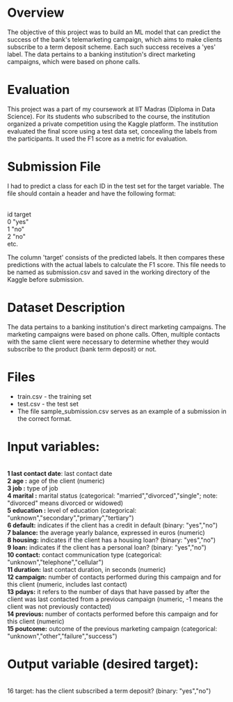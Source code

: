# Overview
The objective of this project was to build an ML model that can predict the success of the bank's telemarketing campaign, which aims to make clients subscribe to a term deposit scheme. Each such success receives a 'yes' label. The data pertains to a banking institution's direct marketing campaigns, which were based on phone calls.

# Evaluation
This project was a part of my coursework at IIT Madras (Diploma in Data Science). For its students who subscribed to the course, the institution organized a private competition using the Kaggle platform. The institution evaluated the final score using a test data set, concealing the labels from the participants. It used the F1 score as a metric for evaluation.

# Submission File
I had to predict a class for each ID in the test set for the target variable. The file should contain a header and have the following format:

<br>id	target
<br>0	"yes"
<br>1	"no"
<br>2	"no"
<br>etc.	

The column 'target' consists of the predicted labels. It then compares these predictions with the actual labels to calculate the F1 score. This file needs to be named as submission.csv and saved in the working directory of the Kaggle before submission. 

# Dataset Description
The data pertains to a banking institution's direct marketing campaigns. The marketing campaigns were based on phone calls. Often, multiple contacts with the same client were necessary to determine whether they would subscribe to the product (bank term deposit) or not.

# Files
* train.csv - the training set
* test.csv - the test set
* The file sample_submission.csv serves as an example of a submission in the correct format.

# Input variables:
<br>**1 last contact date**: last contact date
<br>**2 age :** age of the client (numeric)
<br>**3 job :** type of job
<br>**4 marital :** marital status (categorical: "married","divorced","single"; note: "divorced" means divorced or widowed)
<br>**5 education :** level of education (categorical: "unknown","secondary","primary","tertiary") 
<br>**6 default:** indicates if the client has a credit in default (binary: "yes","no")
<br>**7 balance:** the average yearly balance, expressed in euros (numeric)
<br>**8 housing:** indicates if the client has a housing loan? (binary: "yes","no")
<br>**9 loan:** indicates if the client has a personal loan? (binary: "yes","no")
<br>**10 contact:** contact communication type (categorical: "unknown","telephone","cellular")
<br>**11 duration:** last contact duration, in seconds (numeric)
<br>**12 campaign:** number of contacts performed during this campaign and for this client (numeric, includes last contact)
<br>**13 pdays:** it refers to the number of days that have passed by after the client was last contacted from a previous campaign (numeric, -1 means the client was not previously contacted)
<br>**14 previous:** number of contacts performed before this campaign and for this client (numeric)
<br>**15 poutcome:** outcome of the previous marketing campaign (categorical: "unknown","other","failure","success")

# Output variable (desired target):
<br>16 target: has the client subscribed a term deposit? (binary: "yes","no")
